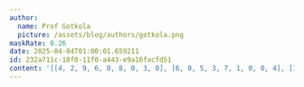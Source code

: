 ```yaml
---
author:
  name: Prof Gotkola
  picture: /assets/blog/authors/gotkola.png
maskRate: 0.26
date: 2025-04-04T01:00:01.659211
id: 232a711c-10f0-11f0-a443-e9a16facfd51
content: '[[4, 2, 9, 6, 0, 8, 0, 3, 0], [6, 0, 5, 3, 7, 1, 0, 0, 4], [1, 3, 0, 9, 4, 2, 6, 8, 0], [2, 0, 4, 8, 3, 5, 7, 0, 6], [5, 0, 1, 4, 2, 6, 3, 9, 8], [8, 6, 3, 0, 9, 0, 4, 0, 2], [7, 1, 8, 5, 6, 9, 2, 4, 0], [9, 0, 2, 7, 8, 0, 5, 0, 0], [0, 5, 6, 0, 1, 4, 8, 7, 9]]'
---
```

